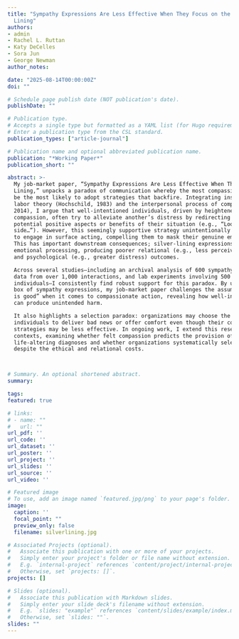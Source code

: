 ```yaml
---
title: "Sympathy Expressions Are Less Effective When They Focus on the Silver
  Lining"
authors:
- admin
- Rachel L. Ruttan
- Katy DeCelles
- Sora Jun
- George Newman
author_notes:

date: "2025-08-14T00:00:00Z"
doi: ""

# Schedule page publish date (NOT publication's date).
publishDate: ""

# Publication type.
# Accepts a single type but formatted as a YAML list (for Hugo requirements).
# Enter a publication type from the CSL standard.
publication_types: ["article-journal"]

# Publication name and optional abbreviated publication name.
publication: "*Working Paper*"
publication_short: ""

abstract: >-
  My job-market paper, “Sympathy Expressions Are Less Effective When They Focus on the Silver
  Lining,” unpacks a paradox of communication whereby the most compassionate individuals may
  be the most likely to adopt strategies that backfire. Integrating insights from emotional-
  labor theory (Hochschild, 1983) and the interpersonal process of compassion (Dutton et al.,
  2014), I argue that well-intentioned individuals, driven by heightened feelings of
  compassion, often try to alleviate another’s distress by redirecting their attention to the
  potential positive aspects or benefits of their situation (e.g., “Look on the bright
  side…”). However, this seemingly supportive strategy unintentionally pressures recipients
  to engage in surface acting, compelling them to mask their genuine emotional experiences.
  This has important downstream consequences; silver-lining expressions undermine authentic
  emotional processing, producing poorer relational (e.g., less perceived supervisor support)
  and psychological (e.g., greater distress) outcomes.

  Across several studies—including an archival analysis of 600 sympathy cards, observational
  data from over 1,000 interactions, and lab experiments involving 500 grieving
  individuals—I consistently find robust support for this paradox. By unpacking the black
  box of sympathy expressions, my job-market paper challenges the assumption that “anything
  is good” when it comes to compassionate action, revealing how well-intentioned strategies
  can produce unintended harm.

  It also highlights a selection paradox: organizations may choose the most compassionate
  individuals to deliver bad news or offer comfort even though their conversational
  strategies may be less effective. In ongoing work, I extend this research to medical
  contexts, examining whether felt compassion predicts the provision of false hope during
  life-altering diagnoses and whether organizations systematically select such communicators
  despite the ethical and relational costs.



# Summary. An optional shortened abstract.
summary: 

tags:
featured: true

# links:
# - name: ""
#   url: ""
url_pdf: ''
url_code: ''
url_dataset: ''
url_poster: ''
url_project: ''
url_slides: ''
url_source: ''
url_video: ''

# Featured image
# To use, add an image named `featured.jpg/png` to your page's folder. 
image:
  caption: ''
  focal_point: ""
  preview_only: false
  filename: silverlining.jpg 

# Associated Projects (optional).
#   Associate this publication with one or more of your projects.
#   Simply enter your project's folder or file name without extension.
#   E.g. `internal-project` references `content/project/internal-project/index.md`.
#   Otherwise, set `projects: []`.
projects: []

# Slides (optional).
#   Associate this publication with Markdown slides.
#   Simply enter your slide deck's filename without extension.
#   E.g. `slides: "example"` references `content/slides/example/index.md`.
#   Otherwise, set `slides: ""`.
slides: ""
---
```


